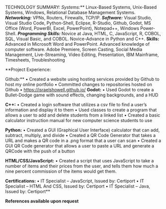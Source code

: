 
TECHNOLOGY SUMMARY: *Systems:*** Linux-Based Systems, Unix-Based Systems, Windows, Relational Database Management Systems.  ***Networking:*** VPNs, Routers, Firewalls, TCP/IP.  ***Software:*** Visual Studio, Visual Studio Code, Python-Shell, Eclipse, R-Studio, Github, Godot, MS Office (Word, PowerBI, Excel, PowerPoint), Notepad++, Windows Power-Shell. ***Programming Skills:*** Novice at Java, HTML, C, JavaScript, R, COBOL, SQL, Visual Basic, and COBOL. Novice-Advance in Python and C++. **Skills:** Advanced in Microsoft Word and PowerPoint. Advanced knowledge of computer software. Adobe Premiere, Screen Casting, Social Media Management, Live-Streaming, Video Editing, Presentation, IBM Mainframe, Timesheets, Troubleshooting

**Project Experience:

Github:**
• Created a website using hosting services provided by Github to host my online portfolio
• Committed changes to repositories hosted on Github
• <https://israelshowell.github.io/>
**Godot:**
• Used Godot to create a Bullet-Dodge game with sound effects, changing backgrounds, and a HUD

**C++:** 
• Created a login software that utilizes a csv file to find a user’s information and display it to them
• Used classes to create a program that allows a user to add and delete students from a linked list
• Created a basic calculator instruction manual for new computer science students to use

**Python:**
• Created a GUI (Graphical User Interface) calculator that can add, subtract, multiply, and divide
• Created a QR Code Generator that takes a URL and makes a QR code in a .png format that a user can scan
• Created a GUI QR Code generator that allows a user to paste a URL and generate a QRCode with the push of a button

**HTML/CSS/JavaScript:**
• Created a script that uses JavaScript to take a number of items and their prices from the user, and tells them how much a nine percent commission of the items would get them.

**Certifications:** 
• IT Specialist – JavaScript, Issued by: Certiport
• IT Specialist – HTML And CSS, Issued by: Certiport
• IT Specialist – Java, Issued by: Certiport**


**References available upon request**
